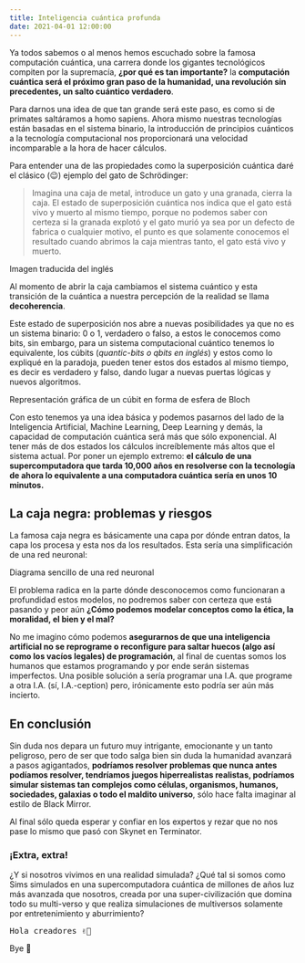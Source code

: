 ```yaml
---
title: Inteligencia cuántica profunda
date: 2021-04-01 12:00:00
---
```

Ya todos sabemos o al menos hemos escuchado sobre la famosa computación cuántica, una carrera donde los gigantes tecnológicos compiten por la supremacía, **¿por qué es tan importante?** la **computación cuántica será el próximo gran paso de la humanidad, una revolución sin precedentes, un salto cuántico verdadero**.

Para darnos una idea de que tan grande será este paso, es como si de primates saltáramos a homo sapiens. Ahora mismo nuestras tecnologías están basadas en el sistema binario, la introducción de principios cuánticos a la tecnología computacional nos proporcionará una velocidad incomparable a la hora de hacer cálculos.

Para entender una de las propiedades como la superposición cuántica daré el clásico (😉) ejemplo del gato de Schrödinger:

<blockquote>
	Imagina una caja de metal, introduce un gato y una granada, cierra la caja. El estado de superposición cuántica nos indica que el gato está vivo y muerto al mismo tiempo, porque no podemos saber con certeza si la granada explotó y el gato murió ya sea por un defecto de fabrica o cualquier motivo, el punto es que solamente conocemos el resultado cuando abrimos la caja mientras tanto, el gato está vivo y muerto.
</blockquote>

<blog-img src="gato-de-schrodinger.svg">
	Imagen traducida del inglés
</blog-img>

Al momento de abrir la caja cambiamos el sistema cuántico y esta transición de la cuántica a nuestra percepción de la realidad se llama **decoherencia**.

Este estado de superposición nos abre a nuevas posibilidades ya que no es un sistema binario: 0 o 1, verdadero o falso, a estos le conocemos como bits, sin embargo, para un sistema computacional cuántico tenemos lo equivalente, los cúbits (*quantic-bits o qbits en inglés*) y estos como lo expliqué en la paradoja, pueden tener estos dos estados al mismo tiempo, es decir es verdadero y falso, dando lugar a nuevas puertas lógicas y nuevos algoritmos.

<blog-img src="esfera-de-bloch.svg">
	Representación gráfica de un cúbit en forma de esfera de Bloch
</blog-img>

Con esto tenemos ya una idea básica y podemos pasarnos del lado de la Inteligencia Artificial, Machine Learning, Deep Learning y demás, la capacidad de computación cuántica será más que sólo exponencial. Al tener más de dos estados los cálculos increíblemente más altos que el sistema actual. Por poner un ejemplo extremo: **el cálculo de una supercomputadora que tarda 10,000 años en resolverse con la tecnología de ahora lo equivalente a una computadora cuántica sería en unos 10 minutos.**

## La caja negra: problemas y riesgos

La famosa caja negra es básicamente una capa por dónde entran datos, la capa los procesa y esta nos da los resultados. Esta sería una simplificación de una red neuronal:

<blog-img src="red-neuronal.svg">
	Diagrama sencillo de una red neuronal
</blog-img>

El problema radica en la parte dónde desconocemos como funcionaran a profundidad estos modelos, no podremos saber con certeza que está pasando y peor aún **¿Cómo podemos modelar conceptos como la ética, la moralidad, el bien y el mal?**

No me imagino cómo podemos **asegurarnos de que una inteligencia artificial no se reprograme o reconfigure para saltar huecos (algo así como los vacíos legales) de programación**, al final de cuentas somos los humanos que estamos programando y por ende serán sistemas imperfectos. Una posible solución a sería programar una I.A. que programe a otra I.A. (sí, I.A.-ception) pero, irónicamente esto podría ser aún más incierto.

## En conclusión

Sin duda nos depara un futuro muy intrigante, emocionante y un tanto peligroso, pero de ser que todo salga bien sin duda la humanidad avanzará a pasos agigantados, **podríamos resolver problemas que nunca antes podíamos resolver, tendríamos juegos  hiperrealistas realistas, podríamos simular sistemas tan complejos como células, organismos, humanos, sociedades, galaxias o todo el maldito universo**, sólo hace falta imaginar al estilo de Black Mirror. 

 Al final sólo queda esperar y confiar en los expertos y rezar que no nos pase lo mismo que pasó con Skynet en Terminator.

<blog-img src="hasta-la-vista.webp" alt="Hasta la vista baby"></blog-img>

### ¡Extra, extra!

¿Y si nosotros vivimos en una realidad simulada? ¿Qué tal si somos como Sims simulados en una supercomputadora cuántica de millones de años luz más avanzada que nosotros, creada por una super-civilización que domina todo su multi-verso y que realiza simulaciones de multiversos solamente por entretenimiento y aburrimiento?

<pre>
Hola creadores ✌🏻
</pre>

Bye 😬